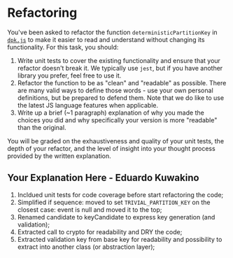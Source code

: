 # Refactoring

You've been asked to refactor the function `deterministicPartitionKey` in [`dpk.js`](dpk.js) to make it easier to read and understand without changing its functionality. For this task, you should:

1. Write unit tests to cover the existing functionality and ensure that your refactor doesn't break it. We typically use `jest`, but if you have another library you prefer, feel free to use it.
2. Refactor the function to be as "clean" and "readable" as possible. There are many valid ways to define those words - use your own personal definitions, but be prepared to defend them. Note that we do like to use the latest JS language features when applicable.
3. Write up a brief (~1 paragraph) explanation of why you made the choices you did and why specifically your version is more "readable" than the original.

You will be graded on the exhaustiveness and quality of your unit tests, the depth of your refactor, and the level of insight into your thought process provided by the written explanation.

## Your Explanation Here - Eduardo Kuwakino
1. Incldued unit tests for code coverage before start refactoring the code;
2. Simplified if sequence: moved to set `TRIVIAL_PARTITION_KEY` on the closest case: event is null and moved it to the top;
3. Renamed candidate to keyCandidate to express key generation (and validation);
4. Extracted call to crypto for readability and DRY the code;
5. Extracted validation key from base key for readability and possibility to extract into another class (or abstraction layer);